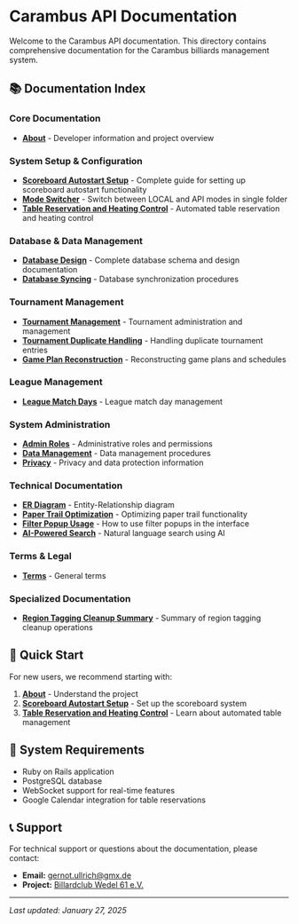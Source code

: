# Carambus API Documentation

Welcome to the Carambus API documentation. This directory contains comprehensive documentation for the Carambus billiards management system.

## 📚 Documentation Index

### Core Documentation
- **[About](about.md)** - Developer information and project overview

### System Setup & Configuration
- **[Scoreboard Autostart Setup](scoreboard_autostart_setup.md)** - Complete guide for setting up scoreboard autostart functionality
- **[Mode Switcher](mode_switcher.md)** - Switch between LOCAL and API modes in single folder
- **[Table Reservation and Heating Control](table_reservation_heating_control.md)** - Automated table reservation and heating control

### Database & Data Management
- **[Database Design](database_design.md)** - Complete database schema and design documentation
- **[Database Syncing](database_syncing.md)** - Database synchronization procedures

### Tournament Management
- **[Tournament Management](tournament.md)** - Tournament administration and management
- **[Tournament Duplicate Handling](tournament_duplicate_handling.md)** - Handling duplicate tournament entries
- **[Game Plan Reconstruction](game_plan_reconstruction.md)** - Reconstructing game plans and schedules

### League Management
- **[League Match Days](league.md)** - League match day management

### System Administration
- **[Admin Roles](admin_roles.md)** - Administrative roles and permissions
- **[Data Management](data_management.md)** - Data management procedures
- **[Privacy](privacy.md)** - Privacy and data protection information

### Technical Documentation
- **[ER Diagram](er_diagram.md)** - Entity-Relationship diagram
- **[Paper Trail Optimization](paper_trail_optimization.md)** - Optimizing paper trail functionality
- **[Filter Popup Usage](filter_popup_usage.md)** - How to use filter popups in the interface
- **[AI-Powered Search](ai_search.en.md)** - Natural language search using AI

### Terms & Legal
- **[Terms](terms.md)** - General terms

### Specialized Documentation
- **[Region Tagging Cleanup Summary](region_tagging_cleanup_summary.md)** - Summary of region tagging cleanup operations

## 🚀 Quick Start

For new users, we recommend starting with:
1. **[About](about.md)** - Understand the project
2. **[Scoreboard Autostart Setup](scoreboard_autostart_setup.md)** - Set up the scoreboard system
3. **[Table Reservation and Heating Control](table_reservation_heating_control.md)** - Learn about automated table management

## 🔧 System Requirements

- Ruby on Rails application
- PostgreSQL database
- WebSocket support for real-time features
- Google Calendar integration for table reservations

## 📞 Support

For technical support or questions about the documentation, please contact:
- **Email:** gernot.ullrich@gmx.de
- **Project:** [Billardclub Wedel 61 e.V.](http://www.billardclub-wedel.de/)

---

*Last updated: January 27, 2025* 